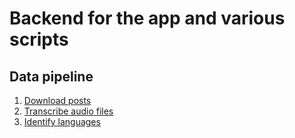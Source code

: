 # Backend for the app and various scripts

## Data pipeline

1. [Download posts](./notebooks/insta/test_insta_01.ipynb)
1. [Transcribe audio files](./notebooks/whisper/transcribe.ipynb)
1. [Identify languages](./notebooks/langid/identify.ipynb)
